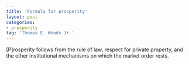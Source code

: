 ```yaml
---
title: 'Formula for prosperity'
layout: post
categories:
- prosperity
tag: 'Thomas E. Woods Jr.'
---
```


\[P\]rosperity follows from the rule of law, respect for private property, and the other institutional mechanisms on which the market order rests.